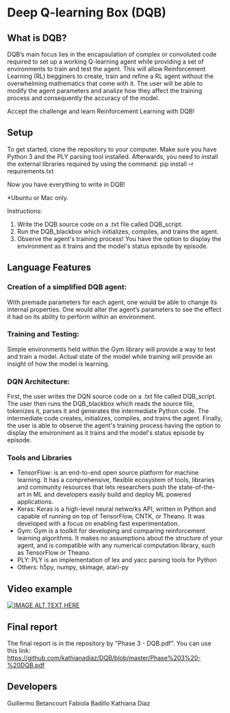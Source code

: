 # Deep Q-learning Box (DQB)

## What is DQB?
  DQB’s main focus lies in the encapsulation of complex or convoluted code required to set up a working Q-learning agent while providing a set of environments to train and test the agent. This will allow Reinforcement Learning (RL) begginers to create, train and refine a RL agent without the overwhelming mathematics that come with it. The user will be able to modify the agent parameters and analize how they affect the training process and consequently the accuracy of the model. 

Accept the challenge and learn Reinforcement Learning with DQB!

## Setup

To get started, clone the repository to your computer. 
Make sure you have Python 3 and the PLY parsing tool installed. 
Afterwards, you need to install the external libraries required by using the command: 
pip install –r requirements.txt

Now you have everything to write in DQB!

*Ubuntu or Mac only. 

Instructions: 

1. Write the DQB source code on a .txt file called DQB_script. 
2. Run the DQB_blackbox which initializes, compiles, and trains the agent. 
3. Observe the agent's training process! You have the option to display the environment as it trains and the model's status episode by episode. 

## Language Features

### Creation of a simplified DQB agent:

With premade parameters for each agent, one would be able to change its internal properties. 
One would alter the agent’s parameters to see the effect it had on its ability to perform within an environment.

### Training and Testing:

Simple environments held within the Gym library will provide a way to test and train a model.
Actual state of the model while training will provide an insight of how the model is learning.

### DQN Architecture:
First, the user writes the DQN source code on a .txt file called DQB_script. The user then runs the DQB_blackbox which reads the source file, tokenizes it, parses it and generates the intermediate Python code. The intermediate code creates, initializes, compiles, and trains the agent. Finally, the user is able to observe the agent's training process having the option to display the environment as it trains and the model's status episode by episode. 

### Tools and Libraries
- TensorFlow: is an end-to-end open source platform for machine learning. It has a comprehensive, flexible ecosystem of tools, libraries and community resources that lets researchers push the state-of-the-art in ML and developers easily build and deploy ML powered applications.
- Keras: Keras is a high-level neural networks API, written in Python and capable of running on top of TensorFlow, CNTK, or Theano. It was developed with a focus on enabling fast experimentation.   
- Gym: Gym is a toolkit for developing and comparing reinforcement learning algorithms. It makes no assumptions about the structure of your agent, and is compatible with any numerical computation library, such as TensorFlow or Theano.
- PLY: PLY is an implementation of lex and yacc parsing tools for Python
- Others: h5py, numpy, skimage, atari-py

## Video example
[![IMAGE ALT TEXT HERE](https://imgur.com/0GmOVvh)](https://www.youtube.com/watch?v=uP0uPpyutjQ&t=19s)


## Final report 

The final report is in the repository by "Phase 3 - DQB.pdf".
You can use this link: https://github.com/kathianadiaz/DQB/blob/master/Phase%203%20-%20DQB.pdf 

## Developers

Guillermo Betancourt
Fabiola Badillo 
Kathiana Diaz


